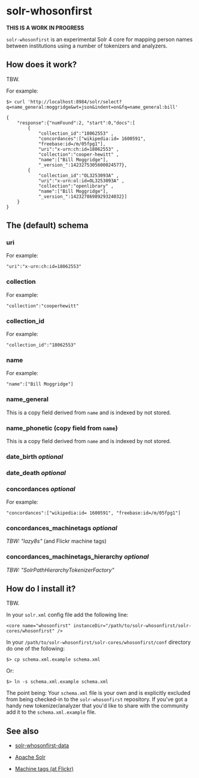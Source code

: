 solr-whosonfirst
==

**THIS IS A WORK IN PROGRESS**

`solr-whosonfirst` is an experimental Solr 4 core for mapping person names
between institutions using a number of tokenizers and analyzers.

How does it work?
--

TBW.

For example:

	$> curl 'http://localhost:8984/solr/select?q=name_general:moggridge&wt=json&indent=on&fq=name_general:bill'

	{
		"response":{"numFound":2, "start":0,"docs":[
			{
				"collection_id":"18062553" ,
				"concordances":["wikipedia:id= 1600591",
				"freebase:id=/m/05fpg1"],
				"uri":"x-urn:ch:id=18062553" ,
				"collection":"cooper-hewitt" ,
				"name":["Bill Moggridge"],
				"_version_":1423275305600024577},
			{
				"collection_id":"OL3253093A" ,
				"uri":"x-urn:ol:id=OL3253093A" ,
				"collection":"openlibrary" ,
				"name":["Bill Moggridge"],
				"_version_":1423278698929324032}]
		}
	}

The (default) schema
--

### uri

   <field name="uri" type="string" indexed="true" stored="true" required="true" />

For example:

	"uri":"x-urn:ch:id=18062553"

### collection

   <field name="collection" type="string" indexed="true" stored="true" required="true" multiValued="false" /> 

For example:

	"collection":"cooperhewitt"

### collection_id

   <field name="collection_id" type="string" indexed="true" stored="true" required="true" multiValued="false" /> 

For example:

	"collection_id":"18062553"

### name

   <field name="name" type="string" indexed="true" stored="true" multiValued="true" required="true" />

For example:

	"name":["Bill Moggridge"]

### name_general

   <field name="name_general" type="name_general" indexed="true" stored="false" multiValued="true"/>

This is a copy field derived from `name` and is indexed by not stored.

### name_phonetic (copy field from `name`)

   <field name="name_phonetic" type="phonetic" indexed="true" stored="false" multiValued="true"/>

This is a copy field derived from `name` and is indexed by not stored.

### date_birth _optional_
   
   <field name="date_birth" type="tdate" indexed="true" stored="true" multiValued="true"/>

### date_death _optional_

   <field name="date_death" type="tdate" indexed="true" stored="true" multiValued="true"/>

### concordances _optional_

   <field name="concordances" type="string" indexed="false" stored="true" required="false" multiValued="true" /> 

For example:

	"concordances":["wikipedia:id= 1600591", "freebase:id=/m/05fpg1"]

### concordances_machinetags  _optional_

   <field name="concordances_machinetags" type="machinetags" indexed="true" stored="false" multiValued="true" />

_TBW: "lazy8s"_ (and Flickr machine tags)

### concordances_machinetags_hierarchy _optional_

   <field name="concordances_machinetags_hierarchy" type="machinetags_hierarchy" indexed="true" stored="false" multiValued="true" />

_TBW: "SolrPathHierarchyTokenizerFactory"_

How do I install it?
--

TBW.

In your `solr.xml` config file add the following line:

	<core name="whosonfirst" instanceDir="/path/to/solr-whosonfirst/solr-cores/whosonfirst" />

In your `/path/to/solr-whosonfirst/solr-cores/whosonfirst/conf` directory do one
of the following:

	$> cp schema.xml.example schema.xml

Or:

	$> ln -s schema.xml.example schema.xml

The point being: Your `schema.xml` file is your own and is explicitly excluded
from being checked-in to the `solr-whosonfirst` repository. If you've got a
handy new tokenizer/analyzer that you'd like to share with the community add it
to the `schema.xml.example` file.


See also
--

* [solr-whosonfirst-data](https://github.com/cooperhewitt/solr-whosonfirst-data)

* [Apache Solr](https://lucene.apache.org/solr/)

* [Machine tags (at Flickr)](http://www.flickr.com/groups/api/discuss/72157594497877875/)
